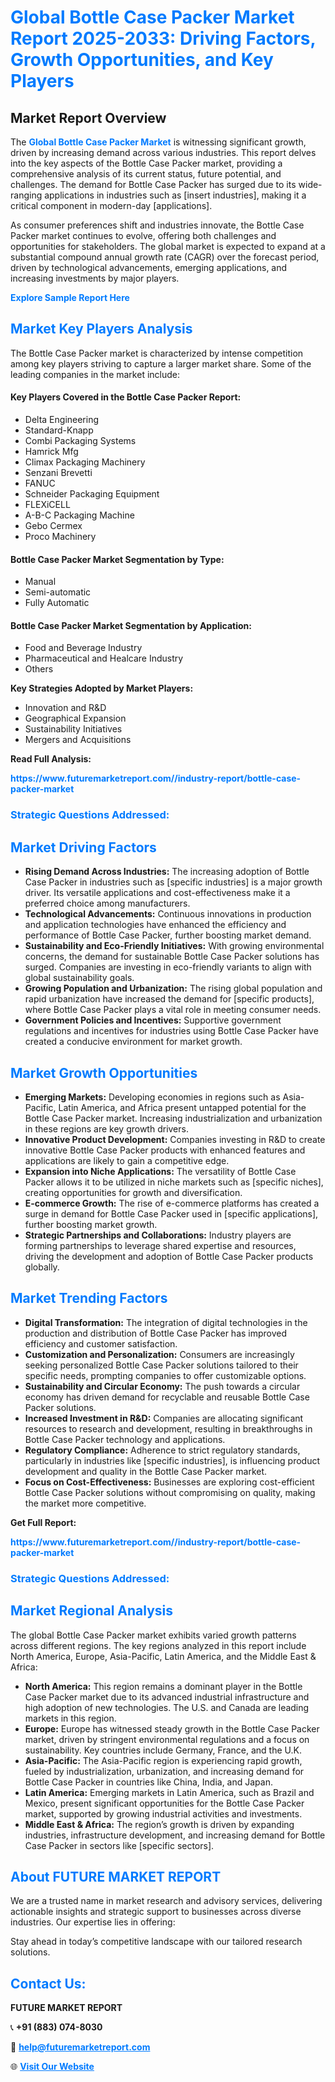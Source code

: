 <h1 style="color: #007BFF;">Global Bottle Case Packer Market Report 2025-2033: Driving Factors, Growth Opportunities, and Key Players</h1>

<section id="overview">
<h2>Market Report Overview</h2>
<p>The <a href="https://www.futuremarketreport.com//industry-report/bottle-case-packer-market" style="color: #007BFF; text-decoration: none;"><strong>Global Bottle Case Packer Market</strong></a> is witnessing significant growth, driven by increasing demand across various industries. This report delves into the key aspects of the Bottle Case Packer market, providing a comprehensive analysis of its current status, future potential, and challenges. The demand for Bottle Case Packer has surged due to its wide-ranging applications in industries such as [insert industries], making it a critical component in modern-day [applications].</p>
<p>As consumer preferences shift and industries innovate, the Bottle Case Packer market continues to evolve, offering both challenges and opportunities for stakeholders. The global market is expected to expand at a substantial compound annual growth rate (CAGR) over the forecast period, driven by technological advancements, emerging applications, and increasing investments by major players.</p>
</section>

<section id="overview">
<p><a href="https://www.futuremarketreport.com//request-sample/reportId=56052" style="color: #007BFF; text-decoration: none;"><strong>Explore Sample Report Here</strong></a></p>
</section>

<section id="key-players">
<h2 style="color: #007BFF;">Market Key Players Analysis</h2>
<p>The Bottle Case Packer market is characterized by intense competition among key players striving to capture a larger market share. Some of the leading companies in the market include:</p>
<h4>Key Players Covered in the Bottle Case Packer Report:</h4>
<ul><li>Delta Engineering</li><li>Standard-Knapp</li><li>Combi Packaging Systems</li><li>Hamrick Mfg</li><li>Climax Packaging Machinery</li><li>Senzani Brevetti</li><li>FANUC</li><li>Schneider Packaging Equipment</li><li>FLEXiCELL</li><li>A-B-C Packaging Machine</li><li>Gebo Cermex</li><li>Proco Machinery</li></ul>
<h4>Bottle Case Packer Market Segmentation by Type:</h4>
<ul><li>Manual</li><li>Semi-automatic</li><li>Fully Automatic</li></ul>

<h4>Bottle Case Packer Market Segmentation by Application:</h4>
<ul><li>Food and Beverage Industry</li><li>Pharmaceutical and Healcare Industry</li><li>Others</li></ul>
<p><strong>Key Strategies Adopted by Market Players:</strong></p>
<ul>
<li>Innovation and R&D</li>
<li>Geographical Expansion</li>
<li>Sustainability Initiatives</li>
<li>Mergers and Acquisitions</li>
</ul>
</section>

<section>
<p><strong>Read Full Analysis: </strong></p><a href="https://www.futuremarketreport.com//industry-report/bottle-case-packer-market" style="color: #007BFF; text-decoration: none;"><strong>https://www.futuremarketreport.com//industry-report/bottle-case-packer-market</strong></a>
<h3 style="color: #007BFF;">Strategic Questions Addressed:</h3>
</section>

<section id="driving-factors">
<h2 style="color: #007BFF;">Market Driving Factors</h2>
<ul>
<li><strong>Rising Demand Across Industries:</strong> The increasing adoption of Bottle Case Packer in industries such as [specific industries] is a major growth driver. Its versatile applications and cost-effectiveness make it a preferred choice among manufacturers.</li>
<li><strong>Technological Advancements:</strong> Continuous innovations in production and application technologies have enhanced the efficiency and performance of Bottle Case Packer, further boosting market demand.</li>
<li><strong>Sustainability and Eco-Friendly Initiatives:</strong> With growing environmental concerns, the demand for sustainable Bottle Case Packer solutions has surged. Companies are investing in eco-friendly variants to align with global sustainability goals.</li>
<li><strong>Growing Population and Urbanization:</strong> The rising global population and rapid urbanization have increased the demand for [specific products], where Bottle Case Packer plays a vital role in meeting consumer needs.</li>
<li><strong>Government Policies and Incentives:</strong> Supportive government regulations and incentives for industries using Bottle Case Packer have created a conducive environment for market growth.</li>
</ul>
</section>

<section id="growth-opportunities">
<h2 style="color: #007BFF;">Market Growth Opportunities</h2>
<ul>
<li><strong>Emerging Markets:</strong> Developing economies in regions such as Asia-Pacific, Latin America, and Africa present untapped potential for the Bottle Case Packer market. Increasing industrialization and urbanization in these regions are key growth drivers.</li>
<li><strong>Innovative Product Development:</strong> Companies investing in R&D to create innovative Bottle Case Packer products with enhanced features and applications are likely to gain a competitive edge.</li>
<li><strong>Expansion into Niche Applications:</strong> The versatility of Bottle Case Packer allows it to be utilized in niche markets such as [specific niches], creating opportunities for growth and diversification.</li>
<li><strong>E-commerce Growth:</strong> The rise of e-commerce platforms has created a surge in demand for Bottle Case Packer used in [specific applications], further boosting market growth.</li>
<li><strong>Strategic Partnerships and Collaborations:</strong> Industry players are forming partnerships to leverage shared expertise and resources, driving the development and adoption of Bottle Case Packer products globally.</li>
</ul>
</section>

<section id="trending-factors">
<h2 style="color: #007BFF;">Market Trending Factors</h2>
<ul>
<li><strong>Digital Transformation:</strong> The integration of digital technologies in the production and distribution of Bottle Case Packer has improved efficiency and customer satisfaction.</li>
<li><strong>Customization and Personalization:</strong> Consumers are increasingly seeking personalized Bottle Case Packer solutions tailored to their specific needs, prompting companies to offer customizable options.</li>
<li><strong>Sustainability and Circular Economy:</strong> The push towards a circular economy has driven demand for recyclable and reusable Bottle Case Packer solutions.</li>
<li><strong>Increased Investment in R&D:</strong> Companies are allocating significant resources to research and development, resulting in breakthroughs in Bottle Case Packer technology and applications.</li>
<li><strong>Regulatory Compliance:</strong> Adherence to strict regulatory standards, particularly in industries like [specific industries], is influencing product development and quality in the Bottle Case Packer market.</li>
<li><strong>Focus on Cost-Effectiveness:</strong> Businesses are exploring cost-efficient Bottle Case Packer solutions without compromising on quality, making the market more competitive.</li>
</ul>
</section>

<section>
<p><strong>Get Full Report: </strong></p><a href="https://www.futuremarketreport.com//industry-report/bottle-case-packer-market" style="color: #007BFF; text-decoration: none;"><strong>https://www.futuremarketreport.com//industry-report/bottle-case-packer-market</strong></a>
<h3 style="color: #007BFF;">Strategic Questions Addressed:</h3>
</section>


<section id="regional-analysis">
<h2 style="color: #007BFF;">Market Regional Analysis</h2>
<p>The global Bottle Case Packer market exhibits varied growth patterns across different regions. The key regions analyzed in this report include North America, Europe, Asia-Pacific, Latin America, and the Middle East & Africa:</p>
<ul>
<li><strong>North America:</strong> This region remains a dominant player in the Bottle Case Packer market due to its advanced industrial infrastructure and high adoption of new technologies. The U.S. and Canada are leading markets in this region.</li>
<li><strong>Europe:</strong> Europe has witnessed steady growth in the Bottle Case Packer market, driven by stringent environmental regulations and a focus on sustainability. Key countries include Germany, France, and the U.K.</li>
<li><strong>Asia-Pacific:</strong> The Asia-Pacific region is experiencing rapid growth, fueled by industrialization, urbanization, and increasing demand for Bottle Case Packer in countries like China, India, and Japan.</li>
<li><strong>Latin America:</strong> Emerging markets in Latin America, such as Brazil and Mexico, present significant opportunities for the Bottle Case Packer market, supported by growing industrial activities and investments.</li>
<li><strong>Middle East & Africa:</strong> The region’s growth is driven by expanding industries, infrastructure development, and increasing demand for Bottle Case Packer in sectors like [specific sectors].</li>
</ul>
</section>

<footer>
<h2 style="color: #007BFF;">About FUTURE MARKET REPORT</h2>
<p>We are a trusted name in market research and advisory services, delivering actionable insights and strategic support to businesses across diverse industries. Our expertise lies in offering:</p>

<p>Stay ahead in today’s competitive landscape with our tailored research solutions.</p>

<h2 style="color: #007BFF;">Contact Us:</h2>
<p><strong>FUTURE MARKET REPORT</strong></p>
<p>📞 <strong>+91 (883) 074-8030</strong></p>
<p>📧 <strong><a href="mailto:help@futuremarketreport.com" style="color: #007BFF;">help@futuremarketreport.com</a></strong></p>
<p>🌐 <strong><a href="https://www.futuremarketreport.com/" style="color: #007BFF;">Visit Our Website</a></strong></p>
</footer>